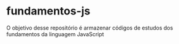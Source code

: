 # fundamentos-js
O objetivo desse repositório é armazenar códigos de estudos dos fundamentos da linguagem JavaScript 
